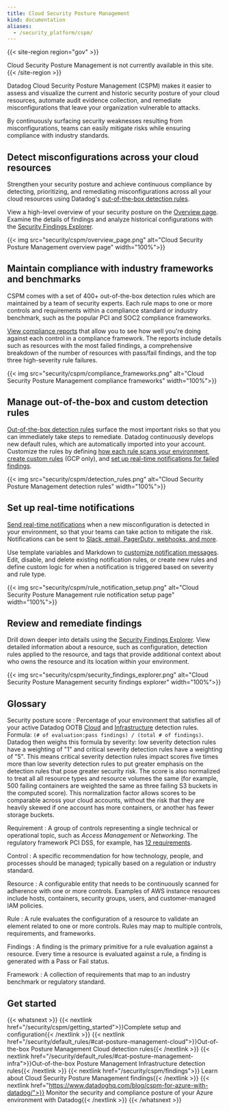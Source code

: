 ```yaml
---
title: Cloud Security Posture Management
kind: documentation
aliases:
  - /security_platform/cspm/
---
```


{{< site-region region="gov" >}}
<div class="alert alert-warning">
Cloud Security Posture Management is not currently available in this site.
</div>
{{< /site-region >}}

Datadog Cloud Security Posture Management (CSPM) makes it easier to assess and visualize the current and historic security posture of your cloud resources, automate audit evidence collection, and remediate misconfigurations that leave your organization vulnerable to attacks.

By continuously surfacing security weaknesses resulting from misconfigurations, teams can easily mitigate risks while ensuring compliance with industry standards.

## Detect misconfigurations across your cloud resources

Strengthen your security posture and achieve continuous compliance by detecting, prioritizing, and remediating misconfigurations across all your cloud resources using Datadog's [out-of-the-box detection rules](#manage-out-of-the-box-and-custom-detection-rules). 

View a high-level overview of your security posture on the [Overview page][3]. Examine the details of findings and analyze historical configurations with the [Security Findings Explorer][9].

{{< img src="security/cspm/overview_page.png" alt="Cloud Security Posture Management overview page" width="100%">}}

## Maintain compliance with industry frameworks and benchmarks

CSPM comes with a set of 400+ out-of-the-box detection rules which are maintained by a team of security experts. Each rule maps to one or more controls and requirements within a compliance standard or industry benchmark, such as the popular PCI and SOC2 compliance frameworks.

[View compliance reports][10] that allow you to see how well you're doing against each control in a compliance framework. The reports include details such as resources with the most failed findings, a comprehensive breakdown of the number of resources with pass/fail findings, and the top three high-severity rule failures.

{{< img src="security/cspm/compliance_frameworks.png" alt="Cloud Security Posture Management compliance frameworks" width="100%">}}

## Manage out-of-the-box and custom detection rules

[Out-of-the-box detection rules][7] surface the most important risks so that you can immediately take steps to remediate. Datadog continuously develops new default rules, which are automatically imported into your account. Customize the rules by defining [how each rule scans your environment][6], [create custom rules][8] (GCP only), and [set up real-time notifications for failed findings](#set-up-real-time-notifications).

{{< img src="security/cspm/detection_rules.png" alt="Cloud Security Posture Management detection rules" width="100%">}}

## Set up real-time notifications

[Send real-time notifications][11] when a new misconfiguration is detected in your environment, so that your teams can take action to mitigate the risk. Notifications can be sent to [Slack, email, PagerDuty, webhooks, and more][12].

Use template variables and Markdown to [customize notification messages][13]. Edit, disable, and delete existing notification rules, or create new rules and define custom logic for when a notification is triggered based on severity and rule type.

{{< img src="security/cspm/rule_notification_setup.png" alt="Cloud Security Posture Management rule notification setup page" width="100%">}}

## Review and remediate findings

Drill down deeper into details using the [Security Findings Explorer][4]. View detailed information about a resource, such as configuration, detection rules applied to the resource, and tags that provide additional context about who owns the resource and its location within your environment.

{{< img src="security/cspm/security_findings_explorer.png" alt="Cloud Security Posture Management security findings explorer" width="100%">}}

## Glossary

Security posture score
: Percentage of your environment that satisfies all of your active Datadog OOTB [Cloud][1] and [Infrastructure][2] detection rules. Formula: `(# of evaluation:pass findings) / (total # of findings)`. Datadog then weighs this formula by severity: low severity detection rules have a weighting of "1" and critical severity detection rules have a weighting of "5". This means critical severity detection rules impact scores five times more than low severity detection rules to put greater emphasis on the detection rules that pose greater security risk. The score is also normalized to treat all all resource types and resource volumes the same (for example, 500 failing containers are weighted the same as three failing S3 buckets in the computed score). This normalization factor allows scores to be comparable across your cloud accounts, without the risk that they are heavily skewed if one account has more containers, or another has fewer storage buckets.

Requirement
: A group of controls representing a single technical or operational topic, such as _Access Management_ or _Networking_. The regulatory framework PCI DSS, for example, has [12 requirements][5].

Control
: A specific recommendation for how technology, people, and processes should be managed; typically based on a regulation or industry standard.

Resource
: A configurable entity that needs to be continuously scanned for adherence with one or more controls. Examples of AWS instance resources include hosts, containers, security groups, users, and customer-managed IAM policies.

Rule
: A rule evaluates the configuration of a resource to validate an element related to one or more controls. Rules may map to multiple controls, requirements, and frameworks.

Findings
: A finding is the primary primitive for a rule evaluation against a resource. Every time a resource is evaluated against a rule, a finding is generated with a Pass or Fail status.

Framework
: A collection of requirements that map to an industry benchmark or regulatory standard.

## Get started

{{< whatsnext >}}
  {{< nextlink href="/security/cspm/getting_started">}}Complete setup and configuration{{< /nextlink >}}
  {{< nextlink href="/security/default_rules/#cat-posture-management-cloud">}}Out-of-the-box Posture Management Cloud detection rules{{< /nextlink >}}
  {{< nextlink href="/security/default_rules/#cat-posture-management-infra">}}Out-of-the-box Posture Management Infrastructure detection rules{{< /nextlink >}}
  {{< nextlink href="/security/cspm/findings">}} Learn about Cloud Security Posture Management findings{{< /nextlink >}}
  {{< nextlink href="https://www.datadoghq.com/blog/cspm-for-azure-with-datadog/">}} Monitor the security and compliance posture of your Azure environment with Datadog{{< /nextlink >}}
{{< /whatsnext >}}

[1]: /security/default_rules/#cat-posture-management-cloud
[2]: /security/default_rules/#cat-posture-management-infra
[3]: https://app.datadoghq.com/security/compliance/homepage
[4]: /security/cspm/findings
[5]: https://www.pcisecuritystandards.org/pci_security/maintaining_payment_security
[6]: /security/cspm/frameworks_and_benchmarks#customize-how-your-environment-is-scanned-by-each-rule
[7]: /security/default_rules/#cat-posture-management-cloud
[8]: /security/cspm/custom_rules
[9]: https://app.datadoghq.com/security/compliance
[10]: /security/cspm/frameworks_and_benchmarks
[11]: /security/cspm/frameworks_and_benchmarks#set-notification-targets-for-detection-rules
[12]: /security/notifications/
[13]: /security/notifications/#detection-rule-notifications